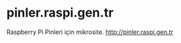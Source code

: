 pinler.raspi.gen.tr
===================

Raspberry Pi Pinleri için mikrosite. http://pinler.raspi.gen.tr
